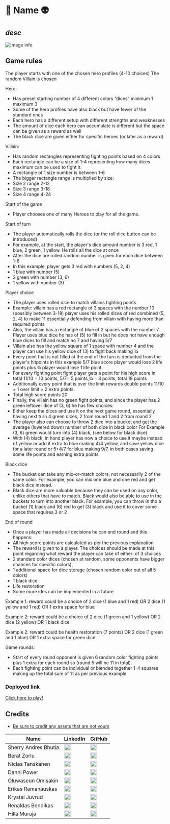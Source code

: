# 🥣 **Name** 👽 
## *desc*

![image info]()

## Game rules

The player starts with one of the chosen hero profiles (4-10 choices)
The random Villain is chosen

Hero:
- Has preset starting number of 4 different colors “dices” minimum 1 maximum 3
- Some of the hero profiles have also black but have fewer of the standard ones
- Each hero has a different setup with different strengths and weaknesses
- The amount of dice each hero can accumulate is different but the space can be given as a reward as well
- The black dice are given either for specific heroes (or later as a reward)


Villain:
- Has random rectangles representing fighting points based on 4 colors
- Each rectangle can be a size of 1-4 representing how many dices maximum can be used to fight it.
- A rectangle of 1 size number is between 1-6
- The bigger rectangle range is multiplied by size: 
- Size 2 range 2-12
- Size 3 range 3-18
- Size 4 range 4-24

Start of the game
- Player chooses one of many Heroes to play for all the game.


Start of turn 
- The player automatically rolls the dice (or the roll dice button can be introduced)
- For example, at the start, the player's dice amount number is 3 red, 1 blue, 2 green, 1 yellow. He rolls all the dice at once
- After the dice are rolled random number is given for each dice between 1-6
- In this example, player gets 3 red with numbers (5, 2, 4)
- 1 blue with number (5)
- 2 green with number (3, 6)
- 1 yellow with number (3)


Player choice
- The player uses rolled dice to match villains fighting points 
- Example: villain has a red rectangle of 3 spaces with the number 10 (possibly between 3-18) player uses his rolled dices of red combined (5, 2, 4) to make 11 essentially defending from villain with having more than required points
- Also, the villain has a rectangle of blue of 2 spaces with the number 7. Player uses blue dice he has of (5) to fill in but he does not have enough blue dices to fill and match no 7  and having 5/7
- Villain also has the yellow square of 1 space with number 4 and the player can use his yellow dice of (3) to fight back making ¾
- Every point that is not filled at the end of the turn is deducted from the player's hitpoints in this example 5/7 blue  score player would lose 2 life points plus ¾ player would lose 1 life point. 
- For every fighting point fight player gets a point for his high score in total 11/10 = 10 points, 5/7= 5 points,¾ = 3 points, total 18 points
- Additionally every point that is over the limit rewards double points 11/10 = 1 over limit = 2 extra points.
- Total high score points 20
- Finally, the villain has no green fight points, and since the player has 2 green leftover dice of (3, 6) he has few choices: 
- Either keep the dices and use it on the next game round, essentially having next turn 4 green dices, 2 from round 1 and 2 from round 2
- The player also can choose to throw 2 dice into a bucket and get the average (lowered down) number of both dice in black color For Example  (3, 6) green would turn into (4) black, (see below for black dice)
- With (4) black, in hand player has now a choice to use it maybe instead of yellow or add it extra to blue making 4/4 yellow, and save yellow dice for a later round or 5+4/7 for blue making 9/7, in both cases saving some life points and earning extra points



Black dice
- The bucket can take any mix-or-match colors, not necessarily 2 of the same color. For example, you can mix one blue and one red and get black dice instead.
- Black dice are more valuable because they can be used on any color, unlike others that have to match. Black would also be able to use in the buckets to turn into another black. For example, you can throw in tho a bucket (1) black and (6) red to get (3) black and use it to cover some space that requires 3 or 2



End of round
- Once a player has made all decisions he can end round and this happens:
- All high score points are calculated as per the previous explanation
- The reward is given to a player. The choices should be made at this point regarding what reward the player can take of either: of 3 choices
- 2 standard color dices (chosen at random, some opponents have bigger chances for specific colors),
- 1 additional space for dice storage (chosen random color out of all 5 colors)
- 1 black dice
- Life restoration
- Some more ides can be implemented in a future

Example 1: reward could be a choice of 2 dice (1 blue and 1 red) OR 2 dice (1 yellow and 1 red) OR 1 extra space for blue

Example 2:  reward could be a choice of 2 dice (1 green and 1 yellow) OR 2 dice (2 yellow) OR 1 black dice

Example 2: reward could be health restoration (7 points) OR 2 dice (1 green and 1 blue) OR 1 extra space for green dice



Game rounds:
- Start of every round opponent is given 6 random color fighting points plus 1 extra for each round so (round 5 will be 11 in total). 
- Each fighting point can be individual or blended together 1-4 squares making up the total sum of 11 as per previous example


### Deployed link

[Click here to play!](https://www.example.com)

## Credits

* [Be sure to credit any assets that are not yours](https://www.example.com)

| Name                | LinkedIn                                                                                    | GitHub                                                                                    |
|---------------------|---------------------------------------------------------------------------------------------|-------------------------------------------------------------------------------------------|
| Sherry Andres Bhutia           | [<img src="https://skillicons.dev/icons?i=linkedin" height="20px" alt="LinkedIn" />](https://www.linkedin.com/in/sherry-andrews-bhutia/)           | [<img src="https://skillicons.dev/icons?i=github" height="20px" alt="GitHub" />](https://github.com/CodeConnoisseur74)           |
| Berat Zorlu         | [<img src="https://skillicons.dev/icons?i=linkedin" height="20px" alt="LinkedIn" />](https://www.linkedin.com/in/berat-zorlu/)                 | [<img src="https://skillicons.dev/icons?i=github" height="20px" alt="GitHub" />](https://github.com/beratzorlu)                 |
| Niclas Tanskanen | [<img src="https://skillicons.dev/icons?i=linkedin" height="20px" alt="LinkedIn" />](https://www.linkedin.com/in/niclastanskanen/)           | [<img src="https://skillicons.dev/icons?i=github" height="20px" alt="GitHub" />](https://github.com/niclastanskanen)           |
| Danni Power       | [<img src="https://skillicons.dev/icons?i=linkedin" height="20px" alt="LinkedIn" />](https://www.linkedin.com/in/danni-power-44a4601b5/)         | [<img src="https://skillicons.dev/icons?i=github" height="20px" alt="GitHub" />](https://github.com/Dmp-86)                       |
| Oluwaseun Omisakin  | [<img src="https://skillicons.dev/icons?i=linkedin" height="20px" alt="LinkedIn" />](https://www.linkedin.com/in/oluwaseun-omisakin-493765133/) | [<img src="https://skillicons.dev/icons?i=github" height="20px" alt="GitHub" />](https://github.com/belovedpearl)                |
| Erikas Ramanauskas  | [<img src="https://skillicons.dev/icons?i=linkedin" height="20px" alt="LinkedIn" />](https://www.linkedin.com/in/erikas-ramanauskas/)        | [<img src="https://skillicons.dev/icons?i=github" height="20px" alt="GitHub" />](https://github.com/Erikas-Ramanauskas)          |
| Krystal Juvrud | [<img src="https://skillicons.dev/icons?i=linkedin" height="20px" alt="LinkedIn" />](https://www.linkedin.com/in/krystal-juvrud/)             | [<img src="https://skillicons.dev/icons?i=github" height="20px" alt="GitHub" />](https://github.com/KrystalCoding)               |
| Renaldas Bendikas    | [<img src="https://skillicons.dev/icons?i=linkedin" height="20px" alt="LinkedIn" />](https://www.linkedin.com/in/renaldas-bendikas-100ab01a0/) | [<img src="https://skillicons.dev/icons?i=github" height="20px" alt="GitHub" />](https://github.com/Renaldas0)
| Hilla Muraja   | [<img src="https://skillicons.dev/icons?i=linkedin" height="20px" alt="LinkedIn" />](linkedin.com/in/hilla-muraja) | [<img src="https://skillicons.dev/icons?i=github" height="20px" alt="GitHub" />](https://github.com/HMuraja)
